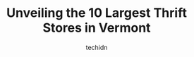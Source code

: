 ---
layout: ampstory
image: https://i0.wp.com/paketmu.com/wp-content/uploads/2023/06/twice-is-nice-0-in-vermont-1686372931.jpeg?resize=640,853
author: techidn
featured: false
description: Explore the diverse Thrift Store scene in Vermont, home to an incredible selection of 10 establishments catering to every taste. Whether youre in search of iconic favorites or undiscovered 
title: Unveiling the 10 Largest Thrift Stores in Vermont
cover:
   title: Unveiling the 10 Largest Thrift Stores in Vermont
   subtitle: RICKPATE
   background: https://paketmu.com/wp-content/uploads/2023/06/twice-is-nice-0-in-vermont-1686372931.jpeg

pages: 
 - layout: thirds
   top: <h1>#1 Goodwill Store - Williston</h1>
   bottom: "<p>Do not donate to this store.  All of the nice, high-quality donations get shipped out of state and sold elsewhere. All of the broken, China made garbage is what they deci</p>"
   background: https://paketmu.com/wp-content/uploads/2023/06/twice-is-nice-1-in-vermont-1686372932.jpeg
   backgroundblur: true
 - layout: thirds
   top: <h1>#2 LISTEN Thrift & Furniture Store, White River Junction</h1>
   bottom: "<p>Ive shopped Listen for years and Im not impressed with the changes of the last few years. Im shocked to find items selling for $5k-$6k at a thrift store. Ive got to t</p>"
   background: https://paketmu.com/wp-content/uploads/2023/06/twice-is-nice-2-in-vermont-1686372933.jpeg
   cta:
      link: https://paketmu.com/unveiling-the-10-largest-thrift-stores-in-vermont/
      text: Unveiling the 10 Largest Thrift Stores in Vermont
 - layout: thirds
   top: <h1>#3 Experienced Goods</h1>
   bottom: "<p>Their new location is so wonderful - widely spaced aisles & displays (which I appreciate a lot as a wheelchair user), clean & well organized. They seem to put a lot of ca</p>"
   background: https://paketmu.com/wp-content/uploads/2023/06/twice-is-nice-3-in-vermont-1686372934.jpeg
   cta:
      link: https://paketmu.com/unveiling-the-10-largest-thrift-stores-in-vermont/
      text: Unveiling the 10 Largest Thrift Stores in Vermont
 - layout: thirds
   top: <h1>#4 Habitat ReStore, Milton</h1>
   bottom: "<p>414 US-7, Milton, VT 05468, United States</p>"
   background: https://images.unsplash.com/photo-1580610447943-1bfbef5efe07?ixlib=rb-4.0.3&ixid=MnwxMjA3fDB8MHxwaG90by1wYWdlfHx8fGVufDB8fHx8&auto=format&fit=crop&w=640&h=853&q=80
   cta:
      link: https://paketmu.com/unveiling-the-10-largest-thrift-stores-in-vermont/
      text: Unveiling the 10 Largest Thrift Stores in Vermont
 - layout: thirds
   top: <h1>#5 Goodwill</h1>
   bottom: "<p>215 North St, Bennington, VT 05201, United States</p>"
   background: https://images.unsplash.com/photo-1510906594845-bc082582c8cc?ixlib=rb-4.0.3&ixid=MnwxMjA3fDB8MHxwaG90by1wYWdlfHx8fGVufDB8fHx8&auto=format&fit=crop&w=640&h=853&q=80
   cta:
      link: https://paketmu.com/unveiling-the-10-largest-thrift-stores-in-vermont/
      text: Unveiling the 10 Largest Thrift Stores in Vermont
 - layout: thirds
   top: <h1>#6 Replays</h1>
   bottom: "<p>150 Dorset St, South Burlington, VT 05403, United States</p>"
   background: https://images.unsplash.com/photo-1546497974-b213c9efb599?ixlib=rb-4.0.3&ixid=MnwxMjA3fDB8MHxwaG90by1wYWdlfHx8fGVufDB8fHx8&auto=format&fit=crop&w=640&h=853&q=80
   cta:
      link: https://paketmu.com/unveiling-the-10-largest-thrift-stores-in-vermont/
      text: Unveiling the 10 Largest Thrift Stores in Vermont
 - layout: thirds
   top: <h1>#7 Hope Resale Store</h1>
   bottom: "<p>334 Boardman St, Middlebury, VT 05753, United States</p>"
   background: https://images.unsplash.com/photo-1541356665065-22676f35dd40?ixlib=rb-4.0.3&ixid=MnwxMjA3fDB8MHxwaG90by1wYWdlfHx8fGVufDB8fHx8&auto=format&fit=crop&w=640&h=853&q=80
   cta:
      link: https://paketmu.com/unveiling-the-10-largest-thrift-stores-in-vermont/
      text: Unveiling the 10 Largest Thrift Stores in Vermont
 - layout: thirds
   middle: Continue reading...
   background: https://images.unsplash.com/photo-1524169358666-79f22534bc6e?ixlib=rb-4.0.3&ixid=MnwxMjA3fDB8MHxwaG90by1wYWdlfHx8fGVufDB8fHx8&auto=format&fit=crop&w=640&h=853&q=80
   cta:
      link: https://paketmu.com/unveiling-the-10-largest-thrift-stores-in-vermont/
      text: Unveiling the 10 Largest Thrift Stores in Vermont
      
---